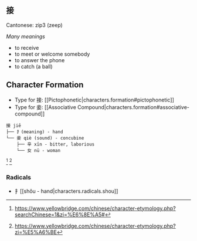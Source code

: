 
## 接

Cantonese: zip3 (zeep)

_Many meanings_
- to receive
- to meet or welcome somebody
- to answer the phone
- to catch (a ball)


## Character Formation

- Type for 接: [[Pictophonetic|characters.formation#pictophonetic]]
- Type for 妾: [[Associative Compound|characters.formation#associative-compound]]

```
接 jiē
├── 扌(meaning) - hand
└── 妾 qiè (sound) - concubine
    ├── 辛 xīn - bitter, laborious
    └── 女 nü - woman
```
[^1]
[^2]

### Radicals
- 扌[[shǒu - hand|characters.radicals.shou]]


[^1]:https://www.yellowbridge.com/chinese/character-etymology.php?searchChinese=1&zi=%E6%8E%A5#
[^2]:https://www.yellowbridge.com/chinese/character-etymology.php?zi=%E5%A6%BE
